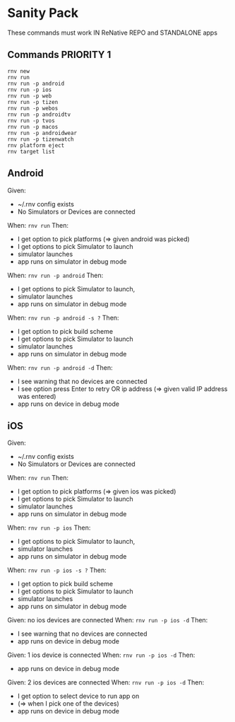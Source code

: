 # Sanity Pack

These commands must work IN ReNative REPO and STANDALONE apps

## Commands PRIORITY 1

```
rnv new
rnv run
rnv run -p android
rnv run -p ios
rnv run -p web
rnv run -p tizen
rnv run -p webos
rnv run -p androidtv
rnv run -p tvos
rnv run -p macos
rnv run -p androidwear
rnv run -p tizenwatch
rnv platform eject
rnv target list
```

## Android

Given:
- ~/.rnv config exists
- No Simulators or Devices are connected

When: `rnv run`
Then:
- I get option to pick platforms (=> given android was picked)
- I get options to pick Simulator to launch
- simulator launches
- app runs on simulator in debug mode

When: `rnv run -p android`
Then:
- I get options to pick Simulator to launch,
- simulator launches
- app runs on simulator in debug mode

When: `rnv run -p android -s ?`
Then:
- I get option to pick build scheme
- I get options to pick Simulator to launch
- simulator launches
- app runs on simulator in debug mode

When: `rnv run -p android -d`
Then:
- I see warning that no devices are connected
- I see option press Enter to retry OR ip address (=> given valid IP address was entered)
- app runs on device in debug mode

## iOS

Given:
- ~/.rnv config exists
- No Simulators or Devices are connected

When: `rnv run`
Then:
- I get option to pick platforms (=> given ios was picked)
- I get options to pick Simulator to launch
- simulator launches
- app runs on simulator in debug mode

When: `rnv run -p ios`
Then:
- I get options to pick Simulator to launch,
- simulator launches
- app runs on simulator in debug mode

When: `rnv run -p ios -s ?`
Then:
- I get option to pick build scheme
- I get options to pick Simulator to launch
- simulator launches
- app runs on simulator in debug mode

Given: no ios devices are connected
When: `rnv run -p ios -d`
Then:
- I see warning that no devices are connected
- app runs on device in debug mode

Given: 1 ios device is connected
When: `rnv run -p ios -d`
Then:
- app runs on device in debug mode

Given: 2 ios devices are connected
When: `rnv run -p ios -d`
Then:
- I get option to select device to run app on
- (=> when I pick one of the devices)
- app runs on device in debug mode
